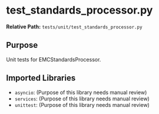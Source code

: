 # test_standards_processor.py

**Relative Path:** `tests/unit/test_standards_processor.py`

## Purpose

Unit tests for EMCStandardsProcessor.

## Imported Libraries

- `asyncio`: (Purpose of this library needs manual review)
- `services`: (Purpose of this library needs manual review)
- `unittest`: (Purpose of this library needs manual review)
